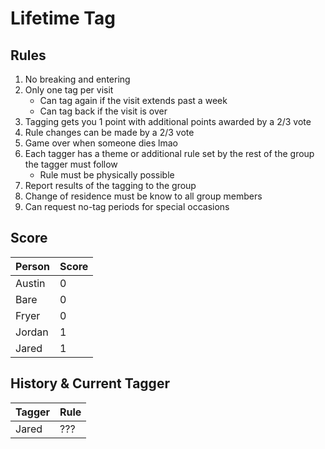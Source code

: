 # Lifetime Tag

## Rules

1. No breaking and entering
1. Only one tag per visit
    - Can tag again if the visit extends past a week
    - Can tag back if the visit is over
1. Tagging gets you 1 point with additional points awarded by a 2/3 vote
1. Rule changes can be made by a 2/3 vote
1. Game over when someone dies lmao
1. Each tagger has a theme or additional rule set by the rest of the group the tagger must follow
    - Rule must be physically possible
1. Report results of the tagging to the group
1. Change of residence must be know to all group members
1. Can request no-tag periods for special occasions

## Score

Person|Score
---|---
Austin|0
Bare|0
Fryer|0
Jordan|1
Jared|1

## History & Current Tagger

Tagger|Rule
---|---
Jared|???